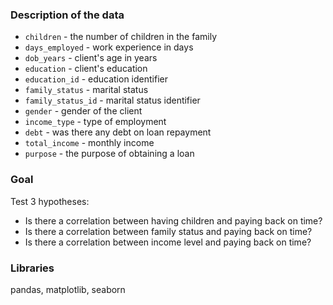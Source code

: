 

### Description of the data 

- `children` - the number of children in the family
- `days_employed` - work experience in days
- `dob_years` - client's age in years
- `education` - client's education
- `education_id` - education identifier
- `family_status` - marital status
- `family_status_id` - marital status identifier
- `gender` - gender of the client
- `income_type` - type of employment
- `debt` - was there any debt on loan repayment
- `total_income` - monthly income
- `purpose` - the purpose of obtaining a loan

### Goal
Test 3 hypotheses:

- Is there a correlation between having children and paying back on time?
- Is there a correlation between family status and paying back on time?
- Is there a correlation between income level and paying back on time?

### Libraries
pandas, matplotlib, seaborn
